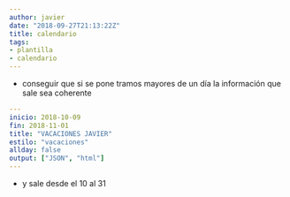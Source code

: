 ```yaml
---
author: javier
date: "2018-09-27T21:13:22Z"
title: calendario
tags:
- plantilla
- calendario
---
```



* conseguir que si se pone tramos mayores de un día la información que sale sea coherente

```yaml
---
inicio: 2018-10-09
fin: 2018-11-01
title: "VACACIONES JAVIER" 
estilo: "vacaciones"
allday: false
output: ["JSON", "html"]
---
```

* y sale desde el 10 al 31
